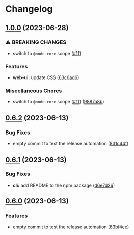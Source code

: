 # Changelog

## [1.0.0](https://github.com/nodejs/caritat/compare/v0.6.2...v1.0.0) (2023-06-28)


### ⚠ BREAKING CHANGES

* switch to `@node-core` scope ([#11](https://github.com/nodejs/caritat/issues/11))

### Features

* **web-ui:** update CSS ([63c6ad6](https://github.com/nodejs/caritat/commit/63c6ad6e471088c3c563a8aab1687d2bc87fca1e))


### Miscellaneous Chores

* switch to `@node-core` scope ([#11](https://github.com/nodejs/caritat/issues/11)) ([9887a8b](https://github.com/nodejs/caritat/commit/9887a8b089ce930b2920bd7e1f78e4210491d16f))

## [0.6.2](https://github.com/aduh95/caritat/compare/v0.6.1...v0.6.2) (2023-06-13)


### Bug Fixes

* empty commit to test the release automation ([831c44f](https://github.com/aduh95/caritat/commit/831c44fc364acf087fa51b5e25c835baded4db52))

## [0.6.1](https://github.com/aduh95/caritat/compare/v0.6.0...v0.6.1) (2023-06-13)


### Bug Fixes

* **cli:** add README to the npm package ([d6e7d26](https://github.com/aduh95/caritat/commit/d6e7d2689ec13feaf326a6d3477fcbd304386f3e))

## [0.6.0](https://github.com/aduh95/caritat/compare/v0.5.1...v0.6.0) (2023-06-13)


### Features

* empty commit to test the release automation ([63bf4ee](https://github.com/aduh95/caritat/commit/63bf4ee931f06a957f5ce7dbac9099016fb0cb5b))
